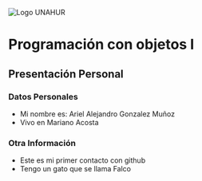 ![Logo UNAHUR](./UNAHUR.png)

# Programación con objetos I
## Presentación Personal

### Datos Personales
- Mi nombre es: Ariel Alejandro Gonzalez Muñoz
- Vivo en Mariano Acosta


### Otra Información
- Este es mi primer contacto con github
- Tengo un gato que se llama Falco
